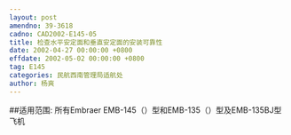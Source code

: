 ```yaml
---
layout: post
amendno: 39-3618
cadno: CAD2002-E145-05
title: 检查水平安定面和垂直安定面的安装可靠性
date: 2002-04-27 00:00:00 +0800
effdate: 2002-05-02 00:00:00 +0800
tag: E145
categories: 民航西南管理局适航处
author: 杨爽
---
```


##适用范围:
所有Embraer EMB-145（）型和EMB-135（）型及EMB-135BJ型飞机

